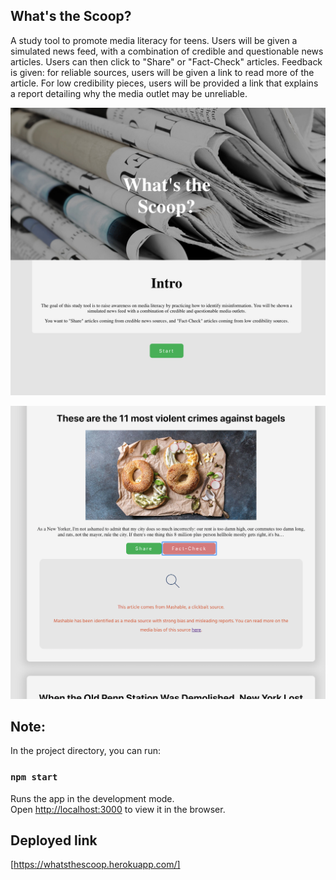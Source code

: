 ## What's the Scoop?
A study tool to promote media literacy for teens. Users will be given a simulated news feed, with a combination of credible and questionable news articles. Users can then click to "Share" or "Fact-Check" articles. Feedback is given: for reliable sources, users will be given a link to read more of the article. For low credibility pieces, users will be provided a link that explains a report detailing why the media outlet may be unreliable.

![Homepage](public/homepage.png "Homepage")

![Simulated Newsfeed](public/quizpage.png "Simulated Newsfeed")

## Note:

In the project directory, you can run:

### `npm start`

Runs the app in the development mode.<br>
Open [http://localhost:3000](http://localhost:3000) to view it in the browser.

## Deployed link
[https://whatsthescoop.herokuapp.com/]